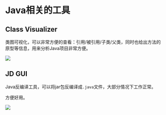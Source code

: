 # Java相关的工具

## Class Visualizer

类图可视化，可以非常方便的查看：引用/被引用/子类/父类，同时也给出方法的原型等信息，用来分析Java项目非常方便。

![](https://res.cloudinary.com/digf90pwi/image/upload/v1501751914/20170803171649_nipydk.png)

## JD GUI

Java反编译工具，可以将jar包反编译成`.java`文件，大部分情况下工作正常。

方便好用。

![](https://res.cloudinary.com/digf90pwi/image/upload/v1501752131/20170803172157_mqoulb.png)